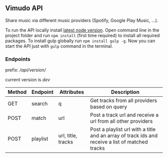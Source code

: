 ## Vimudo API

Share music via different music providers (Spotify, Google Play Music, ...).

To run the API locally install [latest node version](https://nodejs.org/en/download/stable/).
Open command line in the project folder and run `npm install` (first time required) to install all required packages. To install gulp globally run `npm install gulp -g`.
Now you can start the API just with `gulp` command in the terminal.

### Endpoints

prefix: */api/version/*

current version is *dev*

| Method | Endpoint | Attributes         | Description
|--------|----------|--------------------|-------------
| GET    | search   | q                  | Get tracks from all providers based on query
| POST   | match    | url                | Post a track url and receive a url from all other providers
| POST   | playlist | url, title, tracks | Post a playlist url with a title and an array of track ids and receive a list of matched tracks

